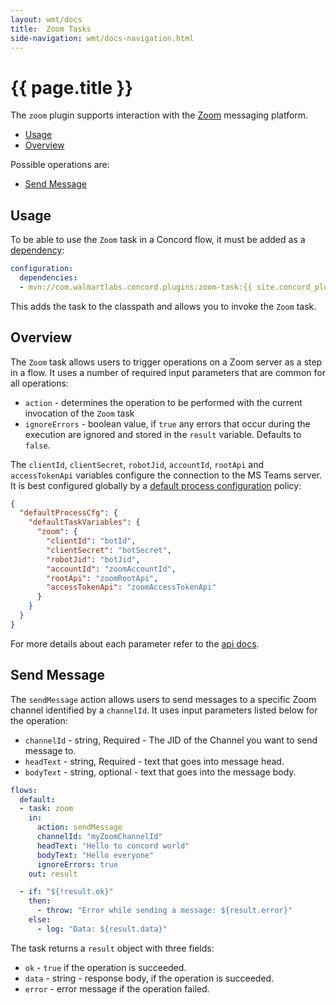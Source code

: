 ```yaml
---
layout: wmt/docs
title:  Zoom Tasks
side-navigation: wmt/docs-navigation.html
---
```


# {{ page.title }}

The `zoom` plugin supports interaction with the [Zoom](https://zoom.us/)
messaging platform.

- [Usage](#usage)
- [Overview](#overview)

Possible operations are:

- [Send Message](#send-message)

<a name="usage"/>

## Usage

To be able to use the `Zoom` task in a Concord flow, it must be added as a
[dependency](../processes-v2/configuration.html#dependencies):

```yaml
configuration:
  dependencies:
  - mvn://com.walmartlabs.concord.plugins:zoom-task:{{ site.concord_plugins_version }}
```

This adds the task to the classpath and allows you to invoke the `Zoom` task.

<a name="overview"/>

## Overview

The `Zoom` task allows users to trigger operations on a Zoom server
as a step in a flow. It uses a number of required input parameters that are
common for all operations:

- `action` - determines the operation to be performed with the current
  invocation of the `Zoom` task
- `ignoreErrors` - boolean value, if `true` any errors that occur during the
  execution are ignored and stored in the `result` variable. Defaults to
  `false`.

The `clientId`, `clientSecret`, `robotJid`, `accountId`, `rootApi` and
`accessTokenApi` variables configure the connection to the MS Teams server. It
is best configured globally by a
[default process configuration](../getting-started/policies.html#default-process-configuration-rule)
policy:

```json
{
  "defaultProcessCfg": {
    "defaultTaskVariables": {
      "zoom": {
        "clientId": "botId",
        "clientSecret": "botSecret",
        "robotJid": "botJid",
        "accountId": "zoomAccountId",
        "rootApi": "zoomRootApi",
        "accessTokenApi": "zoomAccessTokenApi"
      }
    }
  }
}
```

For more details about each parameter refer to the [api docs](https://marketplace.zoom.us/docs/guides/chatbots/send-edit-and-delete-messages#send-messages).

<a name="send-message"/>

## Send Message

The `sendMessage` action allows users to send messages to a specific Zoom channel
identified by a `channelId`. It uses input parameters listed below for the operation:

- `channelId` - string, Required - The JID of the Channel you want to send message to.
- `headText` - string, Required - text that goes into message head.
- `bodyText` - string, optional - text that goes into the message body.

```yaml
flows:
  default:
  - task: zoom
    in:
      action: sendMessage
      channelId: "myZoomChannelId"
      headText: "Hello to concord world"
      bodyText: "Hello everyone"
      ignoreErrors: true
    out: result

  - if: "${!result.ok}"
    then:
      - throw: "Error while sending a message: ${result.error}"
    else:
      - log: "Data: ${result.data}"
```

The task returns a `result` object with three fields:

- `ok` - `true` if the operation is succeeded.
- `data` - string - response body, if the operation is succeeded.
- `error` - error message if the operation failed.
